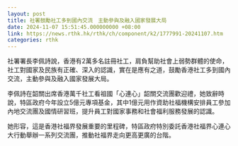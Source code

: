 ```yaml
---
layout: post
title: 社署鼓勵社工多到國內交流　主動參與及融入國家發展大局
date: 2024-11-07 15:51:45.000000000 +08:00
link: https://news.rthk.hk/rthk/ch/component/k2/1777991-20241107.htm
categories: rthk
---
```


社署署長李佩詩說，香港有2萬多名註冊社工，肩負幫助社會上弱勢群體的使命，社工對國家及民族有正確、深入的認識，實在是應有之道，鼓勵香港社工多到國內交流，主動參與及融入國家發展大局。

李佩詩在韶關出席香港萬千社工看祖國「心連心」韶關交流團歡迎禮，她致辭時說，特區政府今年設立5億元專項基金，其中1億元用作資助社福機構安排員工參加內地交流團及國情研習班，提升員工對國家事務和社會福利服務發展的認識。

她形容，這是香港社福界發展重要的里程碑，特區政府特別委託香港社福界心連心大行動舉辦一系列交流團，推動社福界走向更高更廣的台階。
